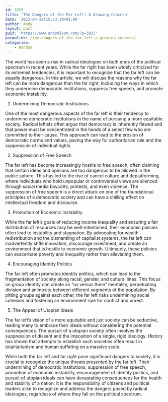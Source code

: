 ```yaml
---
id: 3925
title: 'The Dangers of the Far Left: A Growing Concern'
date: '2023-04-22T15:53:30+01:00'
author: Andy
layout: post
guid: 'https://www.andydixon.com/?p=3925'
permalink: /the-dangers-of-the-far-left-a-growing-concern/
categories:
    - Random
---
```


The world has seen a rise in radical ideologies on both ends of the political spectrum in recent years. While the far right has been widely criticized for its extremist tendencies, it is important to recognize that the far left can be equally dangerous. In this article, we will discuss the reasons why the far left can be more dangerous than the far right, including the ways in which they undermine democratic institutions, suppress free speech, and promote economic instability.

1. Undermining Democratic Institutions

One of the most dangerous aspects of the far left is their tendency to undermine democratic institutions in the name of pursuing a more equitable society. Radical leftists often argue that democracy is inherently flawed and that power must be concentrated in the hands of a select few who are committed to their cause. This approach can lead to the erosion of democratic norms and values, paving the way for authoritarian rule and the suppression of individual rights.

2. Suppression of Free Speech

The far left has become increasingly hostile to free speech, often claiming that certain ideas and opinions are too dangerous to be allowed in the public sphere. This has led to the rise of cancel culture and deplatforming, where individuals who hold unpopular or controversial views are silenced through social media boycotts, protests, and even violence. The suppression of free speech is a direct attack on one of the foundational principles of a democratic society and can have a chilling effect on intellectual freedom and discourse.

3. Promotion of Economic Instability

While the far left’s goals of reducing income inequality and ensuring a fair distribution of resources may be well-intentioned, their economic policies often lead to instability and stagnation. By advocating for wealth redistribution and the dismantling of capitalist systems, the far left can inadvertently stifle innovation, discourage investment, and create an environment that is hostile to economic growth. Ultimately, these policies can exacerbate poverty and inequality rather than alleviating them.

4. Encouraging Identity Politics

The far left often promotes identity politics, which can lead to the fragmentation of society along racial, gender, and cultural lines. This focus on group identity can create an “us versus them” mentality, perpetuating division and animosity between different segments of the population. By pitting groups against each other, the far left risks undermining social cohesion and fostering an environment ripe for conflict and unrest.

5. The Appeal of Utopian Ideals

The far left’s vision of a more equitable and just society can be seductive, leading many to embrace their ideals without considering the potential consequences. The pursuit of a utopian society often involves the suppression of dissent and the imposition of a single, rigid ideology. History has shown that attempts to establish such societies often result in totalitarianism and human suffering on a massive scale.

While both the far left and far right pose significant dangers to society, it is crucial to recognize the unique threats presented by the far left. Their undermining of democratic institutions, suppression of free speech, promotion of economic instability, encouragement of identity politics, and pursuit of utopian ideals can have devastating consequences for the health and stability of a nation. It is the responsibility of citizens and political leaders alike to recognize and address the dangers posed by radical ideologies, regardless of where they fall on the political spectrum.